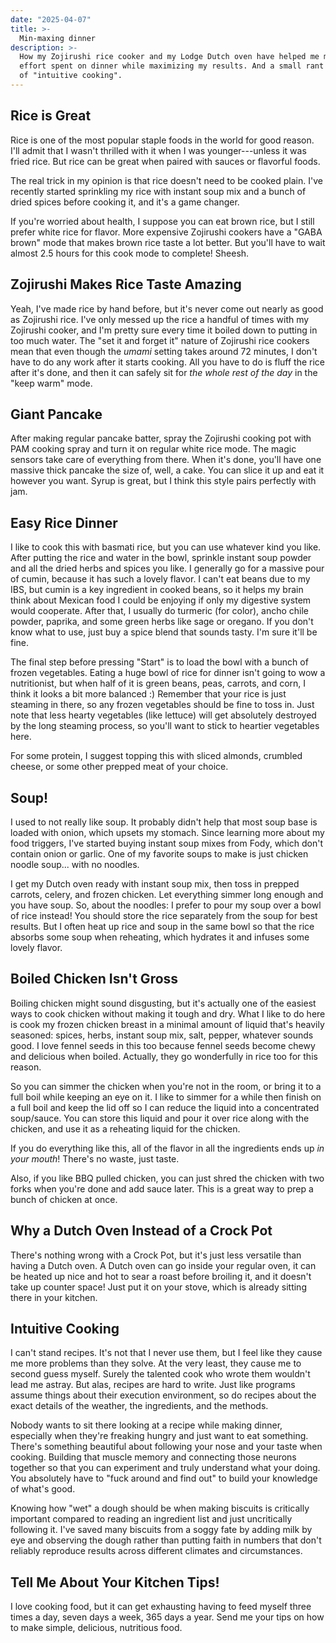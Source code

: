 ```yaml
---
date: "2025-04-07"
title: >-
  Min-maxing dinner
description: >-
  How my Zojirushi rice cooker and my Lodge Dutch oven have helped me minimize
  effort spent on dinner while maximizing my results. And a small rant in favor
  of "intuitive cooking".
---
```


## Rice is Great

Rice is one of the most popular staple foods in the world for good reason. I'll
admit that I wasn't thrilled with it when I was younger---unless it was fried
rice. But rice can be great when paired with sauces or flavorful foods.

The real trick in my opinion is that rice doesn't need to be cooked plain. I've
recently started sprinkling my rice with instant soup mix and a bunch of dried
spices before cooking it, and it's a game changer.

If you're worried about health, I suppose you can eat brown rice, but I still
prefer white rice for flavor. More expensive Zojirushi cookers have a "GABA
brown" mode that makes brown rice taste a lot better. But you'll have to wait
almost 2.5 hours for this cook mode to complete! Sheesh.

## Zojirushi Makes Rice Taste Amazing

Yeah, I've made rice by hand before, but it's never come out nearly as good as
Zojirushi rice. I've only messed up the rice a handful of times with my
Zojirushi cooker, and I'm pretty sure every time it boiled down to putting in
too much water. The "set it and forget it" nature of Zojirushi rice cookers mean
that even though the _umami_ setting takes around 72 minutes, I don't have to do
any work after it starts cooking. All you have to do is fluff the rice after
it's done, and then it can safely sit for _the whole rest of the day_ in the
"keep warm" mode.

## Giant Pancake

After making regular pancake batter, spray the Zojirushi cooking pot with PAM
cooking spray and turn it on regular white rice mode. The magic sensors take
care of everything from there. When it's done, you'll have one massive thick
pancake the size of, well, a cake. You can slice it up and eat it however you
want. Syrup is great, but I think this style pairs perfectly with jam.

## Easy Rice Dinner

I like to cook this with basmati rice, but you can use whatever kind you like.
After putting the rice and water in the bowl, sprinkle instant soup powder and
all the dried herbs and spices you like. I generally go for a massive pour of
cumin, because it has such a lovely flavor. I can't eat beans due to my IBS, but
cumin is a key ingredient in cooked beans, so it helps my brain think about
Mexican food I could be enjoying if only my digestive system would cooperate.
After that, I usually do turmeric (for color), ancho chile powder, paprika, and
some green herbs like sage or oregano. If you don't know what to use, just buy a
spice blend that sounds tasty. I'm sure it'll be fine.

The final step before pressing "Start" is to load the bowl with a bunch of
frozen vegetables. Eating a huge bowl of rice for dinner isn't going to wow a
nutritionist, but when half of it is green beans, peas, carrots, and corn, I
think it looks a bit more balanced :) Remember that your rice is just steaming
in there, so any frozen vegetables should be fine to toss in. Just note that
less hearty vegetables (like lettuce) will get absolutely destroyed by the long
steaming process, so you'll want to stick to heartier vegetables here.

For some protein, I suggest topping this with sliced almonds, crumbled cheese,
or some other prepped meat of your choice.

## Soup!

I used to not really like soup. It probably didn't help that most soup base is
loaded with onion, which upsets my stomach. Since learning more about my food
triggers, I've started buying instant soup mixes from Fody, which don't contain
onion or garlic. One of my favorite soups to make is just chicken noodle soup...
with no noodles.

I get my Dutch oven ready with instant soup mix, then toss in prepped carrots,
celery, and frozen chicken. Let everything simmer long enough and you have soup.
So, about the noodles: I prefer to pour my soup over a bowl of rice instead! You
should store the rice separately from the soup for best results. But I often
heat up rice and soup in the same bowl so that the rice absorbs some soup when
reheating, which hydrates it and infuses some lovely flavor.

## Boiled Chicken Isn't Gross

Boiling chicken might sound disgusting, but it's actually one of the easiest
ways to cook chicken without making it tough and dry. What I like to do here is
cook my frozen chicken breast in a minimal amount of liquid that's heavily
seasoned: spices, herbs, instant soup mix, salt, pepper, whatever sounds good. I
love fennel seeds in this too because fennel seeds become chewy and delicious
when boiled. Actually, they go wonderfully in rice too for this reason.

So you can simmer the chicken when you're not in the room, or bring it to a full
boil while keeping an eye on it. I like to simmer for a while then finish on a
full boil and keep the lid off so I can reduce the liquid into a concentrated
soup/sauce. You can store this liquid and pour it over rice along with the
chicken, and use it as a reheating liquid for the chicken.

If you do everything like this, all of the flavor in all the ingredients ends up
_in your mouth_! There's no waste, just taste.

Also, if you like BBQ pulled chicken, you can just shred the chicken with two
forks when you're done and add sauce later. This is a great way to prep a bunch
of chicken at once.

## Why a Dutch Oven Instead of a Crock Pot

There's nothing wrong with a Crock Pot, but it's just less versatile than having
a Dutch oven. A Dutch oven can go inside your regular oven, it can be heated up
nice and hot to sear a roast before broiling it, and it doesn't take up counter
space! Just put it on your stove, which is already sitting there in your
kitchen.

## Intuitive Cooking

I can't stand recipes. It's not that I never use them, but I feel like they
cause me more problems than they solve. At the very least, they cause me to
second guess myself. Surely the talented cook who wrote them wouldn't lead me
astray. But alas, recipes are hard to write. Just like programs assume things
about their execution environment, so do recipes about the exact details of the
weather, the ingredients, and the methods.

Nobody wants to sit there looking at a recipe while making dinner, especially
when they're freaking hungry and just want to eat something. There's something
beautiful about following your nose and your taste when cooking. Building that
muscle memory and connecting those neurons together so that you can experiment
and truly understand what your doing. You absolutely have to "fuck around and
find out" to build your knowledge of what's good.

Knowing how "wet" a dough should be when making biscuits is critically important
compared to reading an ingredient list and just uncritically following it. I've
saved many biscuits from a soggy fate by adding milk by eye and observing the
dough rather than putting faith in numbers that don't reliably reproduce results
across different climates and circumstances.

## Tell Me About Your Kitchen Tips!

I love cooking food, but it can get exhausting having to feed myself three times
a day, seven days a week, 365 days a year. Send me your tips on how to make
simple, delicious, nutritious food.
